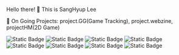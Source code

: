 Hello there! 👋
This is SangHyup Lee 


🔭 On Going Projects: project.GG(Game Tracking), project.webzine, projectHM(2D Game)

![Static Badge](https://img.shields.io/badge/Python-%233776AB?style=flat-square&logo=Python&logoColor=%23ffffff)
![Static Badge](https://img.shields.io/badge/MySQL-%234479A1?style=flat-square&logo=MySQL&logoColor=%23ffffff)
![Static Badge](https://img.shields.io/badge/JavaScript-%23F7DF1E?style=flat-square&logo=JavaScript&logoColor=%23000000)
![Static Badge](https://img.shields.io/badge/C-%23A8B9CC?style=flat-square&logo=JavaScript&logoColor=%23000000)
![Static Badge](https://img.shields.io/badge/CSS-%23663399?style=flat-square&logo=css&logoColor=%23ffffff)
![Static Badge](https://img.shields.io/badge/HTML-%23E34F26?style=flat-square&logo=css&logoColor=%23ffffff)
![Static Badge](https://img.shields.io/badge/Unity-%23FFFFFF?style=flat-square&logo=Unity&logoColor=%23000000)
![Static Badge](https://img.shields.io/badge/Jupyter-%23F37626?style=flat-square&logo=Jupyter&logoColor=%23ffffff)



<!--
**aiden293/aiden293** is a ✨ _special_ ✨ repository because its `README.md` (this file) appears on your GitHub profile.

Here are some ideas to get you started:

- 🔭 On Going Projects: project.GG(Game Tracking), project.webzine, projectHM(2D Game)
- 🌱
- 👯 I’m looking to collaborate on ...
- 🤔 I’m looking for help with ...
- 💬 Ask me about ...
- 📫 How to reach me: ...
- 😄 Pronouns: ...
- ⚡ Fun fact: ...
-->

